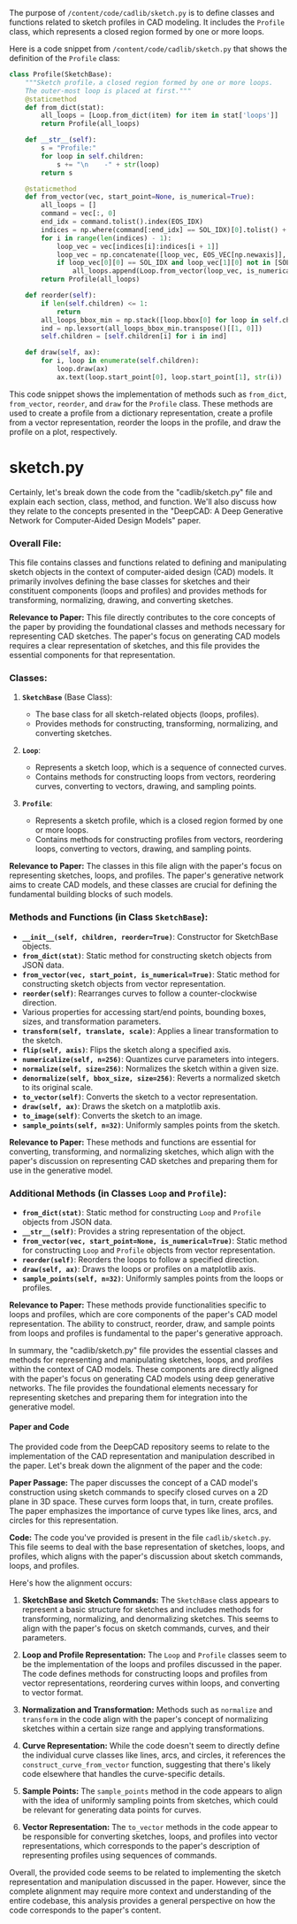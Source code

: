 The purpose of `/content/code/cadlib/sketch.py` is to define classes and functions related to sketch profiles in CAD modeling. It includes the `Profile` class, which represents a closed region formed by one or more loops.

Here is a code snippet from `/content/code/cadlib/sketch.py` that shows the definition of the `Profile` class:

```python
class Profile(SketchBase):
    """Sketch profile，a closed region formed by one or more loops. 
    The outer-most loop is placed at first."""
    @staticmethod
    def from_dict(stat):
        all_loops = [Loop.from_dict(item) for item in stat['loops']]
        return Profile(all_loops)

    def __str__(self):
        s = "Profile:"
        for loop in self.children:
            s += "\n    -" + str(loop)
        return s

    @staticmethod
    def from_vector(vec, start_point=None, is_numerical=True):
        all_loops = []
        command = vec[:, 0]
        end_idx = command.tolist().index(EOS_IDX)
        indices = np.where(command[:end_idx] == SOL_IDX)[0].tolist() + [end_idx]
        for i in range(len(indices) - 1):
            loop_vec = vec[indices[i]:indices[i + 1]]
            loop_vec = np.concatenate([loop_vec, EOS_VEC[np.newaxis]], axis=0)
            if loop_vec[0][0] == SOL_IDX and loop_vec[1][0] not in [SOL_IDX, EOS_IDX]:
                all_loops.append(Loop.from_vector(loop_vec, is_numerical=is_numerical))
        return Profile(all_loops)

    def reorder(self):
        if len(self.children) <= 1:
            return
        all_loops_bbox_min = np.stack([loop.bbox[0] for loop in self.children], axis=0).round(6)
        ind = np.lexsort(all_loops_bbox_min.transpose()[[1, 0]])
        self.children = [self.children[i] for i in ind]

    def draw(self, ax):
        for i, loop in enumerate(self.children):
            loop.draw(ax)
            ax.text(loop.start_point[0], loop.start_point[1], str(i))
```

This code snippet shows the implementation of methods such as `from_dict`, `from_vector`, `reorder`, and `draw` for the `Profile` class. These methods are used to create a profile from a dictionary representation, create a profile from a vector representation, reorder the loops in the profile, and draw the profile on a plot, respectively.

# sketch.py
Certainly, let's break down the code from the "cadlib/sketch.py" file and explain each section, class, method, and function. We'll also discuss how they relate to the concepts presented in the "DeepCAD: A Deep Generative Network for Computer-Aided Design Models" paper.

### Overall File:
This file contains classes and functions related to defining and manipulating sketch objects in the context of computer-aided design (CAD) models. It primarily involves defining the base classes for sketches and their constituent components (loops and profiles) and provides methods for transforming, normalizing, drawing, and converting sketches.

**Relevance to Paper:**
This file directly contributes to the core concepts of the paper by providing the foundational classes and methods necessary for representing CAD sketches. The paper's focus on generating CAD models requires a clear representation of sketches, and this file provides the essential components for that representation.

### Classes:

1. **`SketchBase`** (Base Class):
   - The base class for all sketch-related objects (loops, profiles).
   - Provides methods for constructing, transforming, normalizing, and converting sketches.

2. **`Loop`**:
   - Represents a sketch loop, which is a sequence of connected curves.
   - Contains methods for constructing loops from vectors, reordering curves, converting to vectors, drawing, and sampling points.

3. **`Profile`**:
   - Represents a sketch profile, which is a closed region formed by one or more loops.
   - Contains methods for constructing profiles from vectors, reordering loops, converting to vectors, drawing, and sampling points.

**Relevance to Paper:**
The classes in this file align with the paper's focus on representing sketches, loops, and profiles. The paper's generative network aims to create CAD models, and these classes are crucial for defining the fundamental building blocks of such models.

### Methods and Functions (in Class `SketchBase`):

- **`__init__(self, children, reorder=True)`**: Constructor for SketchBase objects.
- **`from_dict(stat)`**: Static method for constructing sketch objects from JSON data.
- **`from_vector(vec, start_point, is_numerical=True)`**: Static method for constructing sketch objects from vector representation.
- **`reorder(self)`**: Rearranges curves to follow a counter-clockwise direction.
- Various properties for accessing start/end points, bounding boxes, sizes, and transformation parameters.
- **`transform(self, translate, scale)`**: Applies a linear transformation to the sketch.
- **`flip(self, axis)`**: Flips the sketch along a specified axis.
- **`numericalize(self, n=256)`**: Quantizes curve parameters into integers.
- **`normalize(self, size=256)`**: Normalizes the sketch within a given size.
- **`denormalize(self, bbox_size, size=256)`**: Reverts a normalized sketch to its original scale.
- **`to_vector(self)`**: Converts the sketch to a vector representation.
- **`draw(self, ax)`**: Draws the sketch on a matplotlib axis.
- **`to_image(self)`**: Converts the sketch to an image.
- **`sample_points(self, n=32)`**: Uniformly samples points from the sketch.

**Relevance to Paper:**
These methods and functions are essential for converting, transforming, and normalizing sketches, which align with the paper's discussion on representing CAD sketches and preparing them for use in the generative model.

### Additional Methods (in Classes `Loop` and `Profile`):

- **`from_dict(stat)`**: Static method for constructing `Loop` and `Profile` objects from JSON data.
- **`__str__(self)`**: Provides a string representation of the object.
- **`from_vector(vec, start_point=None, is_numerical=True)`**: Static method for constructing `Loop` and `Profile` objects from vector representation.
- **`reorder(self)`**: Reorders the loops to follow a specified direction.
- **`draw(self, ax)`**: Draws the loops or profiles on a matplotlib axis.
- **`sample_points(self, n=32)`**: Uniformly samples points from the loops or profiles.

**Relevance to Paper:**
These methods provide functionalities specific to loops and profiles, which are core components of the paper's CAD model representation. The ability to construct, reorder, draw, and sample points from loops and profiles is fundamental to the paper's generative approach.

In summary, the "cadlib/sketch.py" file provides the essential classes and methods for representing and manipulating sketches, loops, and profiles within the context of CAD models. These components are directly aligned with the paper's focus on generating CAD models using deep generative networks. The file provides the foundational elements necessary for representing sketches and preparing them for integration into the generative model.

#### Paper and Code
The provided code from the DeepCAD repository seems to relate to the implementation of the CAD representation and manipulation described in the paper. Let's break down the alignment of the paper and the code:

**Paper Passage:**
The paper discusses the concept of a CAD model's construction using sketch commands to specify closed curves on a 2D plane in 3D space. These curves form loops that, in turn, create profiles. The paper emphasizes the importance of curve types like lines, arcs, and circles for this representation.

**Code:**
The code you've provided is present in the file `cadlib/sketch.py`. This file seems to deal with the base representation of sketches, loops, and profiles, which aligns with the paper's discussion about sketch commands, loops, and profiles.

Here's how the alignment occurs:

1. **SketchBase and Sketch Commands:**
   The `SketchBase` class appears to represent a basic structure for sketches and includes methods for transforming, normalizing, and denormalizing sketches. This seems to align with the paper's focus on sketch commands, curves, and their parameters.

2. **Loop and Profile Representation:**
   The `Loop` and `Profile` classes seem to be the implementation of the loops and profiles discussed in the paper. The code defines methods for constructing loops and profiles from vector representations, reordering curves within loops, and converting to vector format.

3. **Normalization and Transformation:**
   Methods such as `normalize` and `transform` in the code align with the paper's concept of normalizing sketches within a certain size range and applying transformations.

4. **Curve Representation:**
   While the code doesn't seem to directly define the individual curve classes like lines, arcs, and circles, it references the `construct_curve_from_vector` function, suggesting that there's likely code elsewhere that handles the curve-specific details.

5. **Sample Points:**
   The `sample_points` method in the code appears to align with the idea of uniformly sampling points from sketches, which could be relevant for generating data points for curves.

6. **Vector Representation:**
   The `to_vector` methods in the code appear to be responsible for converting sketches, loops, and profiles into vector representations, which corresponds to the paper's description of representing profiles using sequences of commands.

Overall, the provided code seems to be related to implementing the sketch representation and manipulation discussed in the paper. However, since the complete alignment may require more context and understanding of the entire codebase, this analysis provides a general perspective on how the code corresponds to the paper's content.


